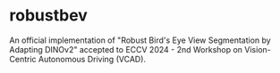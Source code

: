 # robustbev
An official implementation of "Robust Bird's Eye View Segmentation by Adapting DINOv2" accepted to ECCV 2024 - 2nd Workshop on Vision-Centric Autonomous Driving (VCAD).
